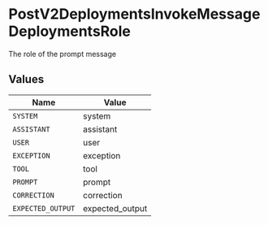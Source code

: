 # PostV2DeploymentsInvokeMessageDeploymentsRole

The role of the prompt message


## Values

| Name              | Value             |
| ----------------- | ----------------- |
| `SYSTEM`          | system            |
| `ASSISTANT`       | assistant         |
| `USER`            | user              |
| `EXCEPTION`       | exception         |
| `TOOL`            | tool              |
| `PROMPT`          | prompt            |
| `CORRECTION`      | correction        |
| `EXPECTED_OUTPUT` | expected_output   |